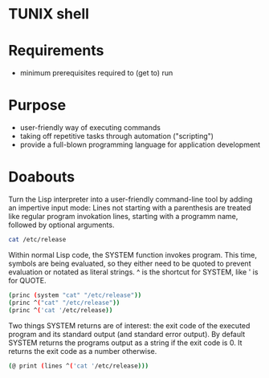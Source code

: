 TUNIX shell
===========

# Requirements

* minimum prerequisites required to (get to) run

# Purpose

* user-friendly way of executing commands
* taking off repetitive tasks through automation
  ("scripting")
* provide a full-blown programming language for application
  development

# Doabouts

Turn the Lisp interpreter into a user-friendly command-line
tool by adding an impertive input mode: Lines not starting
with a parenthesis are treated like regular program
invokation lines, starting with a programm name, followed by
optional arguments.

~~~sh
cat /etc/release
~~~

Within normal Lisp code, the SYSTEM function invokes
program.  This time, symbols are being evaluated, so they
either need to be quoted to prevent evaluation or notated
as literal strings.  ^ is the shortcut for SYSTEM, like
' is for QUOTE.

~~~sh
(princ (system "cat" "/etc/release"))
(princ ^("cat" "/etc/release"))
(princ ^('cat '/etc/release))
~~~

Two things SYSTEM returns are of interest: the exit code of
the executed program and its standard output (and standard
error output).  By default SYSTEM returns the programs
output as a string if the exit code is 0.  It returns the
exit code as a number otherwise.

~~~sh
(@ print (lines ^('cat '/etc/release)))
~~~
